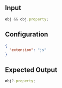 
## Input
```javascript input
obj && obj.property;
```

## Configuration
```json configuration
{
  "extension": "js"
}
```

## Expected Output
```javascript expected output
obj?.property;
```
